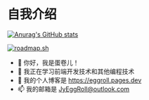 # 自我介绍

[![Anurag's GitHub stats](https://github-readme-stats.vercel.app/api?username=Jy-EggRoll&?theme=calm)](https://github.com/anuraghazra/github-readme-stats)

[![roadmap.sh](https://roadmap.sh/card/wide/67a6df68f863343482c45936?variant=dark&roadmaps=frontend%2Cpython)](https://roadmap.sh)

- 👋 你好，我是蛋卷儿！
- 🌱 我正在学习前端开发技术和其他编程技术
- 🔗 我的个人博客是 <https://eggroll.pages.dev>
- 📫 我的邮箱是 <JyEggRoll@outlook.com>
